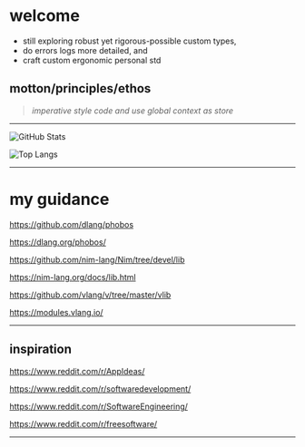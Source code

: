 # welcome

- still exploring robust yet rigorous-possible custom types,
- do errors logs more detailed, and
- craft custom ergonomic personal std

## motton/principles/ethos

> _imperative style code and use global context as store_

---

![GitHub Stats](https://github-readme-stats.vercel.app/api?username=naranyala&show_icons=true&theme=radical)

![Top Langs](https://github-readme-stats.vercel.app/api/top-langs/?username=naranyala&layout=compact&theme=radical)

---

# my guidance

https://github.com/dlang/phobos

https://dlang.org/phobos/

https://github.com/nim-lang/Nim/tree/devel/lib

https://nim-lang.org/docs/lib.html

https://github.com/vlang/v/tree/master/vlib

https://modules.vlang.io/

---

## inspiration

https://www.reddit.com/r/AppIdeas/

https://www.reddit.com/r/softwaredevelopment/

https://www.reddit.com/r/SoftwareEngineering/

https://www.reddit.com/r/freesoftware/

---

